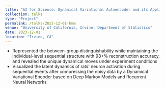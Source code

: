 ```yaml
---
title: "AI for Science: Dynamical Variational Autoencoder and its Application on Hippocampal Ensembles"
collection: talks
type: "Project"
permalink: /talks/2023-12-01-hmm
venue: "University of California, Irvine, Department of Statistics"
date: 2023-12-01
location: "Irvine, CA"
---
```


* Represented the between-group distinguishability while maintaining the individual-level sequential structure with 98+% reconstruction accuracy, and revealed the unique dynamical moves under experiment conditions
* Visualized the latent dynamics of rats' neuron activation during sequential events after compressing the noisy data by a Dynamical Variational Encoder based on Deep Markov Models and Recurrent Neural Networks